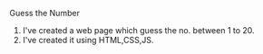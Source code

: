 Guess the Number
1. I've created a web page which guess the no. between 1 to 20.
2. I've created it using HTML,CSS,JS.


